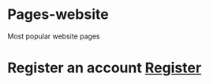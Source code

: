 # Pages-website
Most popular website pages
# Register an account [Register]([https://mohamed-gamal-mg.github.io/Pages-website/registrtion_pag.htm](https://mohamed-gamal-mg.github.io/Pages-website/registrtion_pag.html)https://mohamed-gamal-mg.github.io/Pages-website/registrtion_pag.html)
